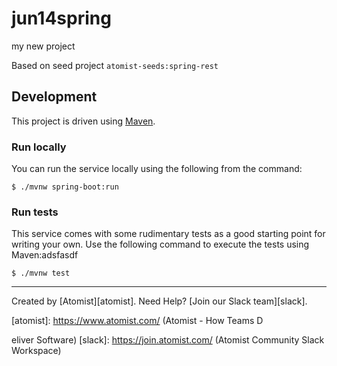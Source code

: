 # jun14spring
my new project

Based on seed project `atomist-seeds:spring-rest`

## Development

This project is driven using [Maven][mvn].

[mvn]: https://maven.apache.org/ (Maven)

### Run locally

You can run the service locally using the following from the command:

```
$ ./mvnw spring-boot:run
```

### Run tests

This service comes with some rudimentary tests as a good starting
point for writing your own.  Use the following command to execute the
tests using Maven:adsfasdf

```
$ ./mvnw test
```






---

Created by [Atomist][atomist].
Need Help?  [Join our Slack team][slack].

[atomist]: https://www.atomist.com/ (Atomist - How Teams D

eliver Software)
[slack]: https://join.atomist.com/ (Atomist Community Slack Workspace)
